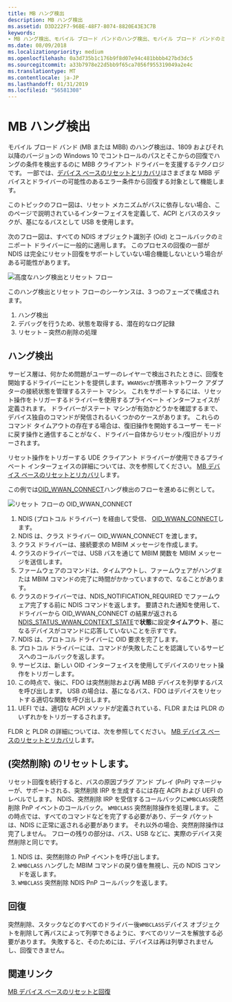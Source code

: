 ```yaml
---
title: MB ハング検出
description: MB ハング検出
ms.assetid: D3D222F7-96BE-48F7-8074-8820E43E3C7B
keywords:
- MB ハング検出、モバイル ブロード バンドのハング検出、モバイル ブロード バンドのミニポート ドライバー ハング検出
ms.date: 08/09/2018
ms.localizationpriority: medium
ms.openlocfilehash: 0a3d735b1c176b9f8d07e94c481bbbb427bd3dc5
ms.sourcegitcommit: a33b7978e22d5bb9f65ca7056f955319049a2e4c
ms.translationtype: MT
ms.contentlocale: ja-JP
ms.lasthandoff: 01/31/2019
ms.locfileid: "56581308"
---
```

# <a name="mb-hang-detection"></a>MB ハング検出

モバイル ブロード バンド (MB または MBB) のハング検出は、1809 およびそれ以降のバージョンの Windows 10 でコントロールのパスとそこからの回復でハングの条件を検出するのに MBB クライアント ドライバーを支援するテクノロジです。 一部では、[デバイス ベースのリセットとリカバリ](mb-device-based-reset-and-recovery.md)はさまざまな MBB デバイスとドライバーの可能性のあるエラー条件から回復する対象として機能します。 

このトピックのフロー図は、リセット メカニズムがバスに依存しない場合、このページで説明されているインターフェイスを定義して、ACPI とバスのスタックが、基になるバスとして USB を使用します。 

次のフロー図は、すべての NDIS オブジェクト識別子 (Oid) とコールバックのミニポート ドライバーに一般的に適用します。 このプロセスの回復の一部が NDIS は完全にリセット回復をサポートしていない場合機能しないという場合がある可能性があります。

![高度なハング検出とリセット フロー](images/mb-self-healing-hang-detection-highlevel.png "大まかなハング検出とフローをリセットします。")

このハング検出とリセット フローのシーケンスは、3 つのフェーズで構成されます。

1. ハング検出 
2. デバッグを行うため、状態を取得する、潜在的なログ記録
3. リセット – 突然の削除の処理

## <a name="hang-detection"></a>ハング検出

サービス層は、何かため問題がユーザーのレイヤーで検出されたときに、回復を開始するドライバーにヒントを提供します。`WWANSvc`が携帯ネットワーク アダプターの接続状態を管理するステート マシン。 これをサポートするには、リセット操作をトリガーするドライバーを使用するプライベート インターフェイスが定義されます。 ドライバーがステート マシンが有効かどうかを確認するまで、デバイス独自のコマンドが発信されるいくつかのケースがあります。 これらのコマンド タイムアウトの存在する場合は、復旧操作を開始するユーザー モードに戻す操作と通信することがなく、ドライバー自体からリセット/復旧がトリガーされます。 

リセット操作をトリガーする UDE クライアント ドライバーが使用できるプライベート インターフェイスの詳細については、次を参照してください。 [MB デバイス ベースのリセットとリカバリ](mb-device-based-reset-and-recovery.md#reset-recovery-for-ude-devices)します。

この例では[OID_WWAN_CONNECT](oid-wwan-connect.md)ハング検出のフローを進めるに例として。 

![リセット フローの OID_WWAN_CONNECT](images/mb-self-healing-hang-detection-wwanconnect-flow.png "OID_WWAN_CONNECT のフローをリセットします。")

1. NDIS (プロトコル ドライバー) を経由して受信、 [OID_WWAN_CONNECT](oid-wwan-connect.md)します。
2. NDIS は、クラス ドライバー OID_WWAN_CONNECT を渡します。
3. クラス ドライバーは、接続要求の MBIM メッセージを作成します。
4. クラスのドライバーでは、USB バスを通じて MBIM 関数を MBIM メッセージを送信します。 
5. ファームウェアのコマンドは、タイムアウトし、ファームウェアがハングまたは MBIM コマンドの完了に時間がかかっていますので、なることがあります。
6. クラスのドライバーでは、NDIS_NOTIFICATION_REQUIRED でファームウェア完了する前に NDIS コマンドを返します。 要請された通知を使用して、ドライバーから OID_WWAN_CONNECT の結果が返される[NDIS_STATUS_WWAN_CONTEXT_STATE](ndis-status-wwan-context-state.md)で**状態**に設定**タイムアウト**、基になるデバイスがコマンドに応答していないことを示すです。 
7. NDIS は、プロトコル ドライバーに OID 要求を完了します。
8. プロトコル ドライバーには、コマンドが失敗したことを認識しているサービスへのコールバックを返します。
9. サービスは、新しい OID インターフェイスを使用してデバイスのリセット操作をトリガーします。 
10. この時点で、後に、FDO は突然削除および再 MBB デバイスを列挙するバスを呼び出します。 USB の場合は、基になるバス、FDO はデバイスをリセットする適切な関数を呼び出します。 
11. UEFI では、適切な ACPI メソッドが定義されている、FLDR または PLDR のいずれかをトリガーするされます。

FLDR と PLDR の詳細については、次を参照してください。 [MB デバイス ベースのリセットとリカバリ](mb-device-based-reset-and-recovery.md#device-based-resets)します。

## <a name="reset-surprise-removal"></a>(突然削除) のリセットします。

リセット回復を続行すると、バスの原因プラグ アンド プレイ (PnP) マネージャーが、サポートされる、突然削除 IRP を生成するには存在 ACPI および UEFI のレベルでします。 NDIS、突然削除 IRP を受信するコールバックに`WMBCLASS`突然削除 PnP イベントのコールバック。 `WMBCLASS` 突然削除操作を処理します。 この時点では、すべてのコマンドなどを完了する必要があり、データ パケットは、NDIS に正常に返される必要があります。 それ以外の場合、突然削除操作は完了しません。 フローの残りの部分は、バス、USB などに、実際のデバイス突然削除と同じです。 

1. NDIS は、突然削除の PnP イベントを呼び出します。
2. `WMBCLASS` ハングした MBIM コマンドの戻り値を無視し、元の NDIS コマンドを返します。 
3. `WMBCLASS` 突然削除 NDIS PnP コールバックを返します。

## <a name="recovery"></a>回復

突然削除、スタックなどのすべてのドライバー後`WMBCLASS`デバイス オブジェクトを削除して再バスによって列挙できるように、すべてのリソースを解放する必要があります。 失敗すると、そのためには、デバイスは再は列挙されませんし、回復できません。

## <a name="related-links"></a>関連リンク

[MB デバイス ベースのリセットと回復](mb-device-based-reset-and-recovery.md)
